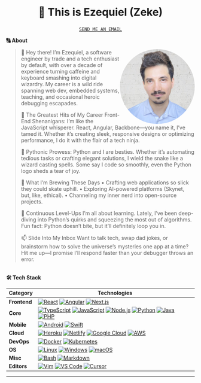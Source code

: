 <!-- Title -->
<h1 align="center" title="...and I'm happy to see you here :)">👋 This is Ezequiel (Zeke) </h1>

<p align="center">
<a href="mailto:lzdzel@gmail.com" title="Email Address"><code>SEND ME AN EMAIL</code></a>
</p>

<!-- About Section -->
<summary><b>🔠 About</b></summary>
<blockquote>

<img align="right" style="width: 200px; border-radius: 60%; overflow: hidden;" src="https://raw.githubusercontent.com/eimf/eimf/5d3d01a6beb39fcc603cf446a7e1abb0c07d2353/assets/1321.jpeg" alt="Ezequiel Lopez" />

👋 Hey there! I’m Ezequiel, a software engineer by trade and a tech enthusiast by default, with over a decade of experience turning caffeine and keyboard smashing into digital wizardry. My career is a wild ride spanning web dev, embedded systems, teaching, and occasional heroic debugging escapades.

💼 The Greatest Hits of My Career
Front-End Shenanigans: I’m like the JavaScript whisperer. React, Angular, Backbone—you name it, I’ve tamed it. Whether it’s creating sleek, responsive designs or optimizing performance, I do it with the flair of a tech ninja.

🐍 Pythonic Prowess: Python and I are besties. Whether it’s automating tedious tasks or crafting elegant solutions, I wield the snake like a wizard casting spells. Some say I code so smoothly, even the Python logo sheds a tear of joy.

🎯 What I’m Brewing These Days
	•	Crafting web applications so slick they could skate uphill.
	•	Exploring AI-powered platforms (Skynet, but, like, ethical).
	•	Channeling my inner nerd into open-source projects.

🌱 Continuous Level-Ups
I’m all about learning. Lately, I’ve been deep-diving into Python’s quirks and squeezing the most out of algorithms. Fun fact: Python doesn’t bite, but it’ll definitely loop you in.

📫 Slide Into My Inbox
Want to talk tech, swap dad jokes, or brainstorm how to solve the universe’s mysteries one app at a time? Hit me up—I promise I’ll respond faster than your debugger throws an error.

</blockquote>

</p>
</details>

<!-- Tech Stack -->
<br>
  <summary><b>🛠️ Tech Stack</b></summary>
    <p>

| **Category** | **Technologies**                                                                                 |
| ------------ | ------------------------------------- |
| **Frontend** | [![React](https://img.shields.io/static/v1?label=&message=React&color=33302E&logo=react&logoColor=61DAFB)](https://reactjs.org/) [![Angular](https://img.shields.io/static/v1?label=&message=Angular&color=33302E&logo=angular&logoColor=DD0031)](https://angularjs.org/) [![Next.js](https://img.shields.io/static/v1?label=&message=Next.js&color=33302E&logo=nextdotjs&logoColor=000000)](https://nextjs.org/) |                                                                                                            
| **Core**     | [![TypeScript](https://img.shields.io/static/v1?label=&message=TypeScript&color=33302E&logo=typescript&logoColor=3178C6)](https://www.typescriptlang.org/) [![JavaScript](https://img.shields.io/static/v1?label=&message=JavaScript&color=33302E&logo=javascript&logoColor=F7DF1E)](https://www.javascript.com/) [![Node.js](https://img.shields.io/static/v1?label=&message=Node.js&color=33302E&logo=nodedotjs&logoColor=339933)](https://nodejs.org/) [![Python](https://img.shields.io/static/v1?label=&message=Python&color=33302E&logo=python&logoColor=3C78A9)](https://www.python.org/) [![Java](https://img.shields.io/static/v1?label=&message=Java&color=33302E&logo=openjdk&logoColor=FFFFFF)](https://www.java.com/) [![PHP](https://img.shields.io/static/v1?label=&message=PHP&color=33302E&logo=php&logoColor=777BB4)](https://www.php.net/) |                                                                                                                                                                                                                           
| **Mobile**   | [![Android](https://img.shields.io/static/v1?label=&message=Android&color=33302E&logo=android&logoColor=3DDC84)](https://developer.android.com/) [![Swift](https://img.shields.io/static/v1?label=&message=Swift&color=33302E&logo=swift&logoColor=F05138)](https://www.swift.org/)                                                                                                                                                                                                                                                                                                                                                                                                                                                                                                                                                                           |
| **Cloud**    | [![Heroku](https://img.shields.io/static/v1?label=&message=Heroku&color=33302E&logo=heroku&logoColor=430098)](https://heroku.com/) [![Netlify](https://img.shields.io/static/v1?label=&message=Netlify&color=33302E&logo=netlify&logoColor=00C7B7)](https://netlify.com/) [![Google Cloud](https://img.shields.io/static/v1?label=&message=GCP&color=33302E&logo=googlecloud&logoColor=4285F4)](https://cloud.google.com/) [![AWS](https://img.shields.io/static/v1?label=&message=AWS&color=33302E&logo=awsorganizations&logoColor=FF9900)](https://aws.amazon.com/)                                                                                                                                                                                                                                                                                  |
| **DevOps**   | [![Docker](https://img.shields.io/static/v1?label=&message=Docker&color=33302E&logo=docker&logoColor=2496ED)](https://docker.com/) [![Kubernetes](https://img.shields.io/static/v1?label=&message=Kubernetes&color=33302E&logo=kubernetes&logoColor=326CE5)](https://kubernetes.io/)                                                                                                                                                                                                                                                                                                                 |
| **OS**       | [![Linux](https://img.shields.io/static/v1?label=&message=Linux&color=33302E&logo=linux&logoColor=FCC624)](https://www.linux.org/) [![Windows](https://img.shields.io/static/v1?label=&message=Windows&color=33302E&logo=windows&logoColor=0078D6)](https://www.microsoft.com/windows) [![macOS](https://img.shields.io/static/v1?label=&message=macOS&color=33302E&logo=apple&logoColor=000000)](https://www.apple.com/macos/)                                                                                                                                                                                                                                                                                                                                           |
| **Misc**     | [![Bash](https://img.shields.io/static/v1?label=&message=Bash&color=33302E&logo=gnubash&logoColor=#4EAA25)](https://www.gnu.org/software/bash/) [![Markdown](https://img.shields.io/static/v1?label=&message=Markdown&color=33302E&logo=markdown&logoColor=000000)](https://en.wikipedia.org/wiki/Markdown)                                                                                                                                                                                                                                                                                                                                           |
| **Editors**  | [![Vim](https://img.shields.io/static/v1?label&message=Sublime&color=33302E&logo=sublimetext&logoColor=FF9800)](https://www.vim.org/) [![VS Code](https://img.shields.io/static/v1?label=&message=VS%20Code&color=33302E&logo=vscode&logoColor=007ACC)](https://code.visualstudio.com/) [![Cursor](https://img.shields.io/static/v1?label=&message=Cursor&color=33302E&logo=cursor&logoColor=00FFFF)](https://cursor.sh/) |                                                                        
---
</p>
